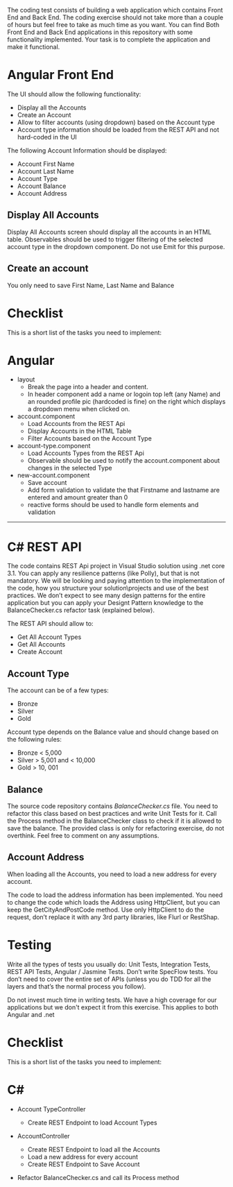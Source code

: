 
The coding test consists of building a web application which contains Front End and Back End. The coding exercise should not take more than a couple of hours but feel free to take as much time as you want. 
You can find Both Front End and Back End applications in this repository with some functionality implemented.
Your task is to complete the application and make it functional. 
 
# Angular Front End

The UI should allow the following functionality:
*	Display all the Accounts
* Create an Account
* Allow to filter accounts (using dropdown) based on the Account type
*	Account type information should be loaded from the REST API and not hard-coded in the UI
 
The following Account Information should be displayed:
* Account First Name
* Account Last Name
* Account Type
* Account Balance
* Account Address
 
## Display All Accounts
Display All Accounts screen should display all the accounts in an HTML table.
Observables should be used to trigger filtering of the selected account type in the dropdown component. Do not use Emit for this purpose.

## Create an account
You only need to save First Name, Last Name and Balance

# Checklist
This is a short list of the tasks you need to implement:
# Angular
* layout
  * Break the page into a header and content.
  * In header component add a name or logoin top left (any Name) and an rounded profile pic (hardcoded is fine) on the right which displays a dropdown menu when clicked on.
* account.component
  * Load Accounts from the REST Api
  * Display Accounts in the HTML Table
  * Filter Accounts based on the Account Type
* account-type.component
  * Load Accounts Types from the REST Api
  * Observable should be used to notify the account.component about changes in the selected Type
* new-account.component
  * Save account
  * Add form validation to validate the that Firstname and lastname are entered and amount greater than 0
  * reactive forms should be used to handle form elements and validation

<hr />
 
# C# REST API
The code contains REST Api project in Visual Studio solution using .net core 3.1. 
You can apply any resilience patterns (like Polly), but that is not mandatory. We will be looking and paying attention to the implementation of the code, how you structure your solution\projects and use of the best practices. We don’t expect to see many design patterns for the entire application but you can apply your Designt Pattern knowledge to the BalanceChecker.cs refactor task (explained below).

The REST API should allow to:

* Get All Account Types
* Get All Accounts
* Create Account

## Account Type
The account can be of a few types:
* Bronze
* Silver
* Gold

Account type depends on the Balance value and should change based on the following rules:
* Bronze < 5,000
* Silver > 5,001 and < 10,000
* Gold > 10, 001
 
## Balance
The source code repository contains _BalanceChecker.cs_ file. You need to refactor this class based on best practices and write Unit Tests for it.
Call the Process method in the BalanceChecker class to check if it is allowed to save the balance. 
The provided class is only for refactoring exercise, do not overthink. Feel free to comment on any assumptions.
 
## Account Address
When loading all the Accounts, you need to load a new address for every account.

The code to load the address information has been implemented. You need to change the code which loads the Address using HttpClient, but you can keep the GetCityAndPostCode method. Use only HttpClient to do the request, don’t replace it with any 3rd party libraries, like Flurl or RestShap.

# Testing
Write all the types of tests you usually do: Unit Tests, Integration Tests, REST API Tests, Angular / Jasmine Tests. Don’t write SpecFlow tests. You don’t need to cover the entire set of APIs (unless you do TDD for all the layers and that’s the normal process you follow).

Do not invest much time in writing tests. We have a high coverage for our applications but we don't expect it from this exercise. This applies to both Angular and .net

# Checklist
This is a short list of the tasks you need to implement:

# C#
* Account TypeController
  * Create REST Endpoint to load Account Types
* AccountController
  * Create REST Endpoint to load all the Accounts
  * Load a new address for every account
  * Create REST Endpoint to Save Account

* Refactor BalanceChecker.cs and call its Process method
